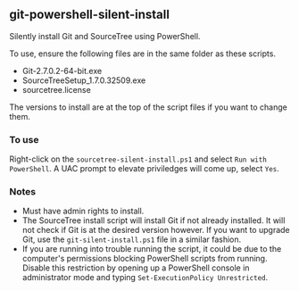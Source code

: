 
## git-powershell-silent-install

Silently install Git and SourceTree using PowerShell.

To use, ensure the following files are in the same folder as these scripts.

* Git-2.7.0.2-64-bit.exe
* SourceTreeSetup_1.7.0.32509.exe
* sourcetree.license

The versions to install are at the top of the script files if you want to change them.

### To use
Right-click on the `sourcetree-silent-install.ps1` and select `Run with PowerShell`.
A UAC prompt to elevate priviledges will come up, select `Yes`.

### Notes
* Must have admin rights to install.
* The SourceTree install script will install Git if not already installed. It will not check if Git is at the desired version however.  If you want to upgrade Git, use the `git-silent-install.ps1` file in a similar fashion.
* If you are running into trouble running the script, it could be due to the computer's permissions blocking PowerShell scripts from running. Disable this restriction by opening up a PowerShell console in administrator mode and typing `Set-ExecutionPolicy Unrestricted`.
